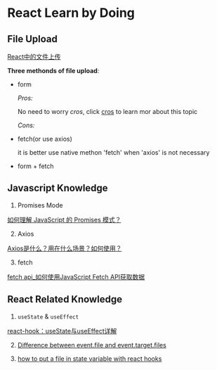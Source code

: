 # React Learn by Doing

## File Upload

[React中的文件上传](https://segmentfault.com/a/1190000016824949)

**Three methonds of file upload**:

- form

  *Pros:*

  No need to worry *cros*, click [cros](https://developer.mozilla.org/zh-CN/docs/Web/HTTP/CORS) to learn mor about this topic

  *Cons:*

- fetch(or use axios)
  
  it is better use native methon 'fetch' when 'axios' is not necessary

- form + fetch

## Javascript Knowledge

1. Promises Mode 

[如何理解 JavaScript 的 Promises 模式？](https://www.zhihu.com/question/20761027)

2. Axios 

[Axios是什么？用在什么场景？如何使用？](https://zhuanlan.zhihu.com/p/69157371)

3. fetch

[fetch api_如何使用JavaScript Fetch API获取数据](https://blog.csdn.net/culiu9261/article/details/107541029)

## React Related Knowledge 

1. `useState` & `useEffect`

[react-hook：useState与useEffect详解](https://blog.csdn.net/qq_33270597/article/details/106926124)

2. [Difference between event.file and event.target.files](https://stackoverflow.com/questions/64516187/difference-between-event-file-and-event-target-files)

3. [how to put a file in state variable with react hooks](https://stackoverflow.com/questions/56629481/how-to-put-a-file-in-state-variable-with-react-hooks)

